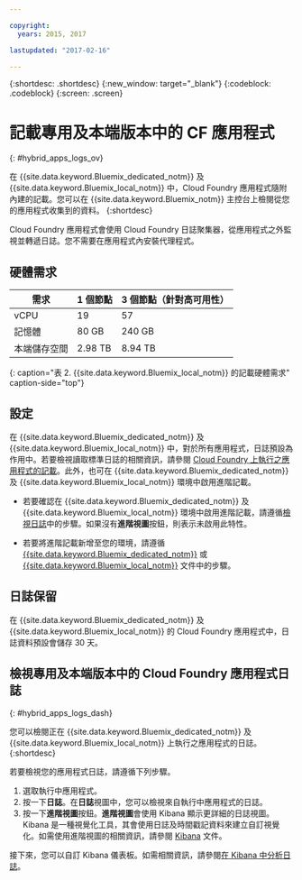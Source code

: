 ```yaml
---

copyright:
  years: 2015, 2017

lastupdated: "2017-02-16"

---
```



{:shortdesc: .shortdesc}
{:new_window: target="_blank"}
{:codeblock: .codeblock}
{:screen: .screen}

# 記載專用及本端版本中的 CF 應用程式
{: #hybrid_apps_logs_ov}

在 {{site.data.keyword.Bluemix_dedicated_notm}} 及 {{site.data.keyword.Bluemix_local_notm}} 中，Cloud Foundry 應用程式隨附內建的記載。您可以在 {{site.data.keyword.Bluemix_notm}} 主控台上檢閱從您的應用程式收集到的資料。
{:shortdesc}

Cloud Foundry 應用程式會使用 Cloud Foundry 日誌聚集器，從應用程式之外監視並轉遞日誌。您不需要在應用程式內安裝代理程式。

## 硬體需求


| **需求** |    **1 個節點**     | **3 個節點（針對高可用性）** |
|-----------------|-------------------|-------------------|
| vCPU | 19 | 57 |
| 記憶體 | 80 GB | 240 GB |
| 本端儲存空間 | 2.98 TB | 8.94 TB |
{: caption="表 2. {{site.data.keyword.Bluemix_local_notm}} 的記載硬體需求" caption-side="top"}

## 設定

在 {{site.data.keyword.Bluemix_dedicated_notm}} 及 {{site.data.keyword.Bluemix_local_notm}} 中，對於所有應用程式，日誌預設為作用中。若要檢視讀取標準日誌的相關資訊，請參閱 [Cloud Foundry 上執行之應用程式的記載](../logging_cf_apps.html#logging_bluemix_cf_apps)。此外，也可在 {{site.data.keyword.Bluemix_dedicated_notm}} 及 {{site.data.keyword.Bluemix_local_notm}} 環境中啟用進階記載。

* 若要確認在 {{site.data.keyword.Bluemix_dedicated_notm}} 及 {{site.data.keyword.Bluemix_local_notm}} 環境中啟用進階記載，請遵循[檢視日誌](#hybrid_apps_logs_dash)中的步驟。如果沒有**進階視圖**按鈕，則表示未啟用此特性。

* 若要將進階記載新增至您的環境，請遵循 [{{site.data.keyword.Bluemix_dedicated_notm}}](/docs/dedicated/index.html#dedicated) 或 [{{site.data.keyword.Bluemix_local_notm}}](/docs/local/index.html#local) 文件中的步驟。

## 日誌保留

在 {{site.data.keyword.Bluemix_dedicated_notm}} 及 {{site.data.keyword.Bluemix_local_notm}} 的 Cloud Foundry 應用程式中，日誌資料預設會儲存 30 天。

## 檢視專用及本端版本中的 Cloud Foundry 應用程式日誌
{: #hybrid_apps_logs_dash}

您可以檢閱正在 {{site.data.keyword.Bluemix_dedicated_notm}} 及 {{site.data.keyword.Bluemix_local_notm}} 上執行之應用程式的日誌。
{:shortdesc}

若要檢視您的應用程式日誌，請遵循下列步驟。
1. 選取執行中應用程式。
2. 按一下**日誌**。在**日誌**視圖中，您可以檢視來自執行中應用程式的日誌。
4. 按一下**進階視圖**按鈕。**進階視圖**會使用 Kibana 顯示更詳細的日誌視圖。Kibana 是一種視覺化工具，其會使用日誌及時間戳記資料來建立自訂視覺化。如需使用進階視圖的相關資訊，請參閱 [Kibana](https://www.elastic.co/guide/en/kibana/current/index.html) 文件。

接下來，您可以自訂 Kibana 儀表板。如需相關資訊，請參閱[在 Kibana 中分析日誌](../logging_view_kibana3.html#analyzing_logs_Kibana3)。
